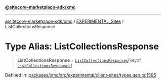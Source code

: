 [**@sitecore-marketplace-sdk/xmc**](../../../../README.md)

***

[@sitecore-marketplace-sdk/xmc](../../../../README.md) / [EXPERIMENTAL\_Sites](../README.md) / ListCollectionsResponse

# Type Alias: ListCollectionsResponse

> **ListCollectionsResponse** = [`ListCollectionsResponses`](ListCollectionsResponses.md)\[keyof [`ListCollectionsResponses`](ListCollectionsResponses.md)\]

Defined in: [packages/xmc/src/experimental/client-sites/types.gen.ts:1595](https://github.com/Sitecore/marketplace-sdk/blob/main/packages/xmc/src/experimental/client-sites/types.gen.ts#L1595)
